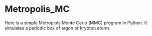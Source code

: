 # Metropolis_MC
Here is a simple Metroplois Monte Carlo (MMC) program in Python. It simulates a periodic box of argon or krypton atoms
